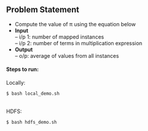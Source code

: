 ## Problem Statement

- Compute the value of π using the equation below<br>
- <strong>Input</strong><br>
  – i/p 1: number of mapped instances<br>
  – i/p 2: number of terms in multiplication expression<br>
- <strong>Output</strong><br>
  – o/p: average of values from all instances<br>

#### Steps to run:

Locally:<br>
```bash
$ bash local_demo.sh
```
<br>
HDFS:

```bash
$ bash hdfs_demo.sh
```